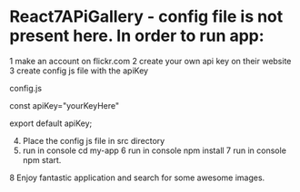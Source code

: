 # React7APiGallery - config file is not present here. In order to run app:
1 make an account on flickr.com 
2 create your own api key on their website
3 create config js file with the apiKey


config.js

const apiKey="yourKeyHere"

export default apiKey;


4. Place the config js file in src directory
5. run in console cd my-app
6   run in console npm install
7 run in console npm start.

8 Enjoy fantastic application and search for some awesome images. 
